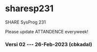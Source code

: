 # sharesp231

SHARE SysProg 231

Please update ATTANDENCE everyweek!

### Versi 02 --- 26-Feb-2023 (cbkadal)
